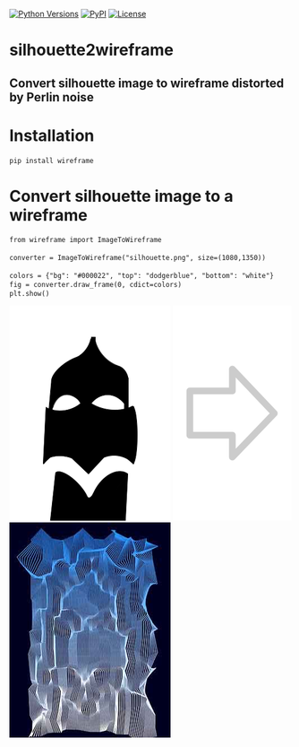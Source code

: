 [![Python Versions](https://img.shields.io/pypi/pyversions/wireframe?style=plastic)](https://pypi.org/project/wireframe/)
[![PyPI](https://img.shields.io/pypi/v/wireframe?style=plastic)](https://pypi.org/project/wireframe/)
[![License](https://img.shields.io/pypi/l/wireframe?style=plastic)](https://opensource.org/licenses/MIT)

# silhouette2wireframe

## Convert silhouette image to wireframe distorted by Perlin noise
#

# Installation
```
pip install wireframe
```


# Convert silhouette image to a wireframe

```
from wireframe import ImageToWireframe

converter = ImageToWireframe("silhouette.png", size=(1080,1350))

colors = {"bg": "#000022", "top": "dodgerblue", "bottom": "white"} 
fig = converter.draw_frame(0, cdict=colors)
plt.show()
```

![](img/silhouette.png)
![](img/arrow.png)
![](img/wireframe.jpg)

